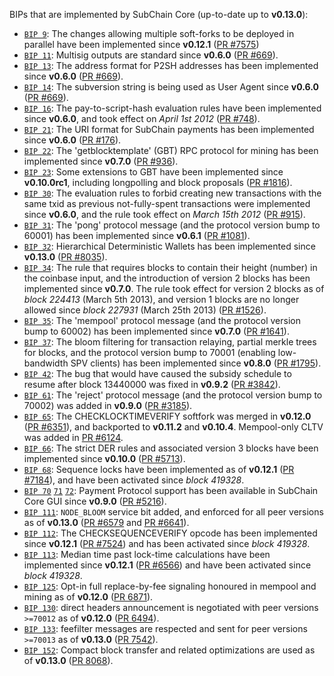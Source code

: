 BIPs that are implemented by SubChain Core (up-to-date up to **v0.13.0**):

* [`BIP 9`](https://github.com/subchain/bips/blob/master/bip-0009.mediawiki): The changes allowing multiple soft-forks to be deployed in parallel have been implemented since **v0.12.1**  ([PR #7575](https://github.com/subchain/subchain/pull/7575))
* [`BIP 11`](https://github.com/subchain/bips/blob/master/bip-0011.mediawiki): Multisig outputs are standard since **v0.6.0** ([PR #669](https://github.com/subchain/subchain/pull/669)).
* [`BIP 13`](https://github.com/subchain/bips/blob/master/bip-0013.mediawiki): The address format for P2SH addresses has been implemented since **v0.6.0** ([PR #669](https://github.com/subchain/subchain/pull/669)).
* [`BIP 14`](https://github.com/subchain/bips/blob/master/bip-0014.mediawiki): The subversion string is being used as User Agent since **v0.6.0** ([PR #669](https://github.com/subchain/subchain/pull/669)).
* [`BIP 16`](https://github.com/subchain/bips/blob/master/bip-0016.mediawiki): The pay-to-script-hash evaluation rules have been implemented since **v0.6.0**, and took effect on *April 1st 2012* ([PR #748](https://github.com/subchain/subchain/pull/748)).
* [`BIP 21`](https://github.com/subchain/bips/blob/master/bip-0021.mediawiki): The URI format for SubChain payments has been implemented since **v0.6.0** ([PR #176](https://github.com/subchain/subchain/pull/176)).
* [`BIP 22`](https://github.com/subchain/bips/blob/master/bip-0022.mediawiki): The 'getblocktemplate' (GBT) RPC protocol for mining has been implemented since **v0.7.0** ([PR #936](https://github.com/subchain/subchain/pull/936)).
* [`BIP 23`](https://github.com/subchain/bips/blob/master/bip-0023.mediawiki): Some extensions to GBT have been implemented since **v0.10.0rc1**, including longpolling and block proposals ([PR #1816](https://github.com/subchain/subchain/pull/1816)).
* [`BIP 30`](https://github.com/subchain/bips/blob/master/bip-0030.mediawiki): The evaluation rules to forbid creating new transactions with the same txid as previous not-fully-spent transactions were implemented since **v0.6.0**, and the rule took effect on *March 15th 2012* ([PR #915](https://github.com/subchain/subchain/pull/915)).
* [`BIP 31`](https://github.com/subchain/bips/blob/master/bip-0031.mediawiki): The 'pong' protocol message (and the protocol version bump to 60001) has been implemented since **v0.6.1** ([PR #1081](https://github.com/subchain/subchain/pull/1081)).
* [`BIP 32`](https://github.com/subchain/bips/blob/master/bip-0032.mediawiki): Hierarchical Deterministic Wallets has been implemented since **v0.13.0** ([PR #8035](https://github.com/subchain/subchain/pull/8035)).
* [`BIP 34`](https://github.com/subchain/bips/blob/master/bip-0034.mediawiki): The rule that requires blocks to contain their height (number) in the coinbase input, and the introduction of version 2 blocks has been implemented since **v0.7.0**. The rule took effect for version 2 blocks as of *block 224413* (March 5th 2013), and version 1 blocks are no longer allowed since *block 227931* (March 25th 2013) ([PR #1526](https://github.com/subchain/subchain/pull/1526)).
* [`BIP 35`](https://github.com/subchain/bips/blob/master/bip-0035.mediawiki): The 'mempool' protocol message (and the protocol version bump to 60002) has been implemented since **v0.7.0** ([PR #1641](https://github.com/subchain/subchain/pull/1641)).
* [`BIP 37`](https://github.com/subchain/bips/blob/master/bip-0037.mediawiki): The bloom filtering for transaction relaying, partial merkle trees for blocks, and the protocol version bump to 70001 (enabling low-bandwidth SPV clients) has been implemented since **v0.8.0** ([PR #1795](https://github.com/subchain/subchain/pull/1795)).
* [`BIP 42`](https://github.com/subchain/bips/blob/master/bip-0042.mediawiki): The bug that would have caused the subsidy schedule to resume after block 13440000 was fixed in **v0.9.2** ([PR #3842](https://github.com/subchain/subchain/pull/3842)).
* [`BIP 61`](https://github.com/subchain/bips/blob/master/bip-0061.mediawiki): The 'reject' protocol message (and the protocol version bump to 70002) was added in **v0.9.0** ([PR #3185](https://github.com/subchain/subchain/pull/3185)).
* [`BIP 65`](https://github.com/subchain/bips/blob/master/bip-0065.mediawiki): The CHECKLOCKTIMEVERIFY softfork was merged in **v0.12.0** ([PR #6351](https://github.com/subchain/subchain/pull/6351)), and backported to **v0.11.2** and **v0.10.4**. Mempool-only CLTV was added in [PR #6124](https://github.com/subchain/subchain/pull/6124).
* [`BIP 66`](https://github.com/subchain/bips/blob/master/bip-0066.mediawiki): The strict DER rules and associated version 3 blocks have been implemented since **v0.10.0** ([PR #5713](https://github.com/subchain/subchain/pull/5713)).
* [`BIP 68`](https://github.com/subchain/bips/blob/master/bip-0068.mediawiki): Sequence locks have been implemented as of **v0.12.1**  ([PR #7184](https://github.com/subchain/subchain/pull/7184)), and have been activated since *block 419328*.
* [`BIP 70`](https://github.com/subchain/bips/blob/master/bip-0070.mediawiki) [`71`](https://github.com/subchain/bips/blob/master/bip-0071.mediawiki) [`72`](https://github.com/subchain/bips/blob/master/bip-0072.mediawiki): Payment Protocol support has been available in SubChain Core GUI since **v0.9.0** ([PR #5216](https://github.com/subchain/subchain/pull/5216)).
* [`BIP 111`](https://github.com/subchain/bips/blob/master/bip-0111.mediawiki): `NODE_BLOOM` service bit added, and enforced for all peer versions as of **v0.13.0** ([PR #6579](https://github.com/subchain/subchain/pull/6579) and [PR #6641](https://github.com/subchain/subchain/pull/6641)).
* [`BIP 112`](https://github.com/subchain/bips/blob/master/bip-0112.mediawiki): The CHECKSEQUENCEVERIFY opcode has been implemented since **v0.12.1** ([PR #7524](https://github.com/subchain/subchain/pull/7524)) and has been activated since *block 419328*.
* [`BIP 113`](https://github.com/subchain/bips/blob/master/bip-0113.mediawiki): Median time past lock-time calculations have been implemented since **v0.12.1** ([PR #6566](https://github.com/subchain/subchain/pull/6566)) and have been activated since *block 419328*.
* [`BIP 125`](https://github.com/subchain/bips/blob/master/bip-0125.mediawiki): Opt-in full replace-by-fee signaling honoured in mempool and mining as of **v0.12.0** ([PR 6871](https://github.com/subchain/subchain/pull/6871)).
* [`BIP 130`](https://github.com/subchain/bips/blob/master/bip-0130.mediawiki): direct headers announcement is negotiated with peer versions `>=70012` as of **v0.12.0** ([PR 6494](https://github.com/subchain/subchain/pull/6494)).
* [`BIP 133`](https://github.com/subchain/bips/blob/master/bip-0133.mediawiki): feefilter messages are respected and sent for peer versions `>=70013` as of **v0.13.0** ([PR 7542](https://github.com/subchain/subchain/pull/7542)).
* [`BIP 152`](https://github.com/subchain/bips/blob/master/bip-0152.mediawiki): Compact block transfer and related optimizations are used as of **v0.13.0** ([PR 8068](https://github.com/subchain/subchain/pull/8068)).
